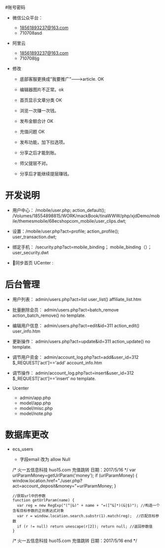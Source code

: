 #账号密码
* 微信公众平台：
    * 18561893237@163.com
    * 710708asd
* 阿里云
    * 18561893237@163.com
    * 710708ljg




* 修改
    * 底部客服更换成“我要推广”--->article. OK
    * 编辑器图片不正常。ok
    * 首页显示文章分类 OK
    * 浏览一次赚一次钱。
    * 发布金额合计 OK 
    * 充值问题 OK 
    




    * 发布功能，加下拉选项。
    * 分享之后才能到账。
    * 师父提层不对。
    * 分享后才能继续提层赚钱。
    





# 开发说明
* 用户中心： /mobile/user.php; action_default(); /Volumes/18554898815/WORK/mackBook/tinaWWW/php/xjdDemo/mobile/themesmobile/68ecshopcom_mobile/user_clips.dwt;
* 设置：/mobile/user.php?act=profile; action_profile(); user_transaction.dwt; 
* 绑定手机： /security.php?act=mobile_binding； mobile_binding（）； user_security.dwt

* 同步首页 UCenter : 




# 后台管理
* 用户列表： admin/users.php?act=list  user_list()  affiliate_list.htm
* 批量删除会员： admin/users.php?act=batch_remove action_batch_remove() no template.
* 编辑用户信息： admin/users.php?act=edit&id=311 action_edit()  user_info.htm
* 更新操作： admin/users.php?act=update&id=311 action_update() no template.
* 调节用户资金： admin/account_log.php?act=add&user_id=312 $_REQUEST['act']=='add' account_info.htm
* 调节操作： admin/account_log.php?act=insert&user_id=312 $_REQUEST['act']=='insert' no template.





* Ucenter
    * admin/app.php
    * model/app.php
    * model/misc.php
    * model/note.php



# 数据库更改
* ecs_users
    * 字段email 改为 allow Null






     /* 火一五信息科技 huo15.com 充值跳转 日期：2017/5/16 */
      var urlParamMoney=getUrlParam('money');
      if (urlParamMoney) {
        window.location.href="./user.php?act=account_deposit&money="+urlParamMoney;
      }


      //获取url中的参数
      function getUrlParam(name) {
        var reg = new RegExp("(^|&)" + name + "=([^&]*)(&|$)"); //构造一个含有目标参数的正则表达式对象
        var r = window.location.search.substr(1).match(reg);  //匹配目标参数
        if (r != null) return unescape(r[2]); return null; //返回参数值
      }
    /* 火一五信息科技 huo15.com 充值跳转 日期：2017/5/16 end */